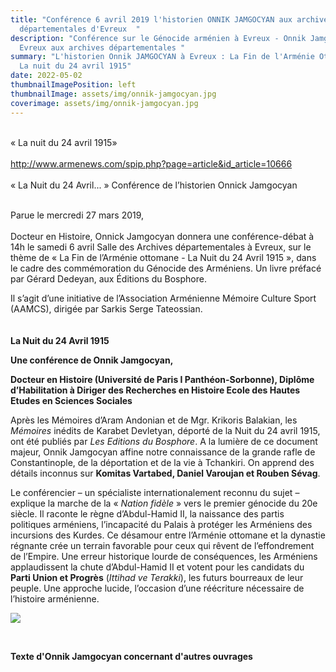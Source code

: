 ```yaml
---
title: "Conférence 6 avril 2019 l'historien ONNIK JAMGOCYAN aux archives
  départementales d'Evreux  "
description: "Conférence sur le Génocide arménien à Evreux - Onnik Jamgocyan à
  Evreux aux archives départementales "
summary: "L'historien Onnik JAMGOCYAN à Evreux : La Fin de l'Arménie Ottomane -
  La nuit du 24 avril 1915"
date: 2022-05-02
thumbnailImagePosition: left
thumbnailImage: assets/img/onnik-jamgocyan.jpg
coverimage: assets/img/onnik-jamgocyan.jpg
---
```

\
« La nuit du 24 avril 1915»\
\
<http://www.armenews.com/spip.php?page=article&id_article=10666>\
\
« La Nuit du 24 Avril... » Conférence de l’historien Onnick Jamgocyan

\
Parue le mercredi 27 mars 2019,\
\
Docteur en Histoire, Onnick Jamgocyan donnera une conférence-débat à 14h le samedi 6 avril Salle des Archives départementales à Evreux, sur le thème de « La Fin de l’Arménie ottomane - La Nuit du 24 Avril 1915 », dans le cadre des commémoration du Génocide des Arméniens. Un livre préfacé par Gérard Dedeyan, aux Éditions du Bosphore.

Il s’agit d’une initiative de l’Association Arménienne Mémoire Culture Sport (AAMCS), dirigée par Sarkis Serge Tateossian.\
\
\
**La Nuit du 24 Avril 1915**

**Une conférence de Onnik Jamgocyan,**

**Docteur en Histoire (Université de Paris I Panthéon-Sorbonne), Diplôme d’Habilitation à Diriger des Recherches en Histoire Ecole des Hautes Etudes en Sciences Sociales**

Après les Mémoires d’Aram Andonian et de Mgr. Krikoris Balakian, les *Mémoires* inédits de Karabet Devletyan, déporté de la Nuit du 24 avril 1915, ont été publiés par *Les Editions du Bosphore*. A la lumière de ce document majeur, Onnik Jamgocyan affine notre connaissance de la grande rafle de Constantinople, de la déportation et de la vie à Tchankiri. On apprend des détails inconnus sur **Komitas Vartabed, Daniel Varoujan et Rouben Sévag**.

Le conférencier – un spécialiste internationalement reconnu du sujet – explique la marche de la « *Nation fidèle* » vers le premier génocide du 20e siècle. Il raconte le règne d’Abdul-Hamid II, la naissance des partis politiques arméniens, l’incapacité du Palais à protéger les Arméniens des incursions des Kurdes. Ce désamour entre l’Arménie ottomane et la dynastie régnante crée un terrain favorable pour ceux qui rêvent de l’effondrement de l’Empire. Une erreur historique lourde de conséquences, les Arméniens applaudissent la chute d’Abdul-Hamid II et votent pour les candidats du **Parti Union et Progrès** (*Ittihad ve Terakki*), les futurs bourreaux de leur peuple. Une approche lucide, l’occasion d’une réécriture nécessaire de l’histoire arménienne.

![](assets/img/onnik-6-avril-2019-aamcs.png)

![]()

\
**Texte d'Onnik Jamgocyan concernant d'autres ouvrages**